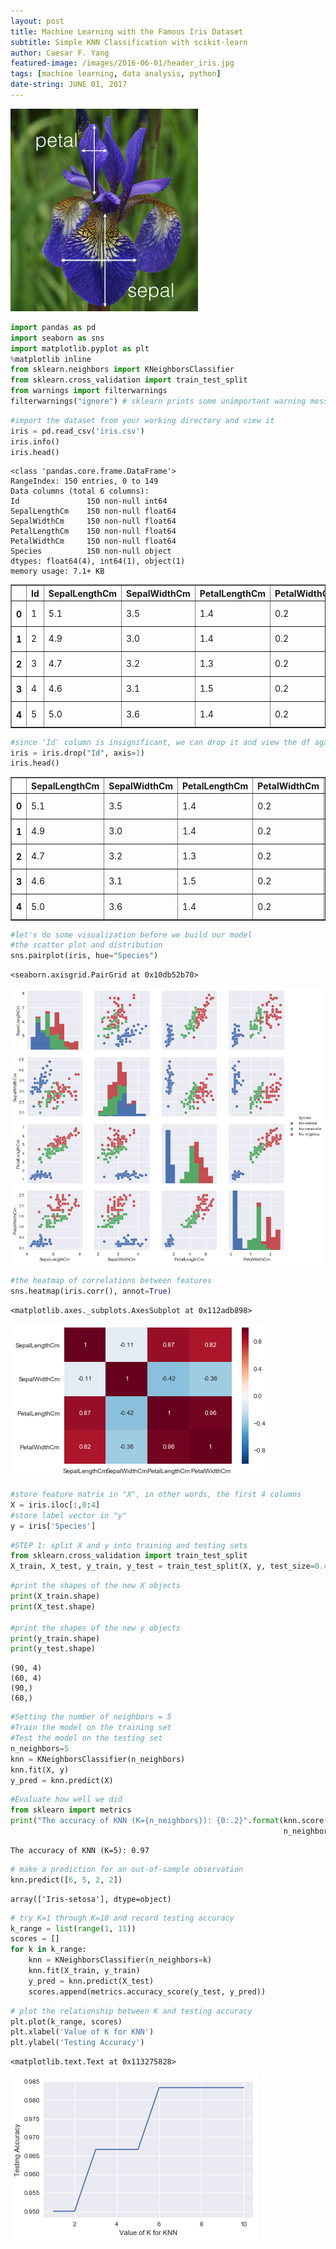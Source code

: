 ```yaml
---
layout: post
title: Machine Learning with the Famous Iris Dataset
subtitle: Simple KNN Classification with scikit-learn
author: Caesar F. Yang
featured-image: /images/2016-06-01/header_iris.jpg
tags: [machine learning, data analysis, python]
date-string: JUNE 01, 2017
---
```


![png](/images/2017-06-01/03_iris.png)


```python
import pandas as pd
import seaborn as sns
import matplotlib.pyplot as plt
%matplotlib inline
from sklearn.neighbors import KNeighborsClassifier
from sklearn.cross_validation import train_test_split
from warnings import filterwarnings
filterwarnings("ignore") # sklearn prints some unimportant warning messages
```


```python
#import the dataset from your working directory and view it
iris = pd.read_csv('iris.csv')
iris.info()
iris.head()
```

    <class 'pandas.core.frame.DataFrame'>
    RangeIndex: 150 entries, 0 to 149
    Data columns (total 6 columns):
    Id               150 non-null int64
    SepalLengthCm    150 non-null float64
    SepalWidthCm     150 non-null float64
    PetalLengthCm    150 non-null float64
    PetalWidthCm     150 non-null float64
    Species          150 non-null object
    dtypes: float64(4), int64(1), object(1)
    memory usage: 7.1+ KB





<div>
<table border="1" class="dataframe">
  <thead>
    <tr style="text-align: right;">
      <th></th>
      <th>Id</th>
      <th>SepalLengthCm</th>
      <th>SepalWidthCm</th>
      <th>PetalLengthCm</th>
      <th>PetalWidthCm</th>
      <th>Species</th>
    </tr>
  </thead>
  <tbody>
    <tr>
      <th>0</th>
      <td>1</td>
      <td>5.1</td>
      <td>3.5</td>
      <td>1.4</td>
      <td>0.2</td>
      <td>Iris-setosa</td>
    </tr>
    <tr>
      <th>1</th>
      <td>2</td>
      <td>4.9</td>
      <td>3.0</td>
      <td>1.4</td>
      <td>0.2</td>
      <td>Iris-setosa</td>
    </tr>
    <tr>
      <th>2</th>
      <td>3</td>
      <td>4.7</td>
      <td>3.2</td>
      <td>1.3</td>
      <td>0.2</td>
      <td>Iris-setosa</td>
    </tr>
    <tr>
      <th>3</th>
      <td>4</td>
      <td>4.6</td>
      <td>3.1</td>
      <td>1.5</td>
      <td>0.2</td>
      <td>Iris-setosa</td>
    </tr>
    <tr>
      <th>4</th>
      <td>5</td>
      <td>5.0</td>
      <td>3.6</td>
      <td>1.4</td>
      <td>0.2</td>
      <td>Iris-setosa</td>
    </tr>
  </tbody>
</table>
</div>




```python
#since 'Id' column is insignificant, we can drop it and view the df again
iris = iris.drop("Id", axis=1) 
iris.head()
```




<div>
<table border="1" class="dataframe">
  <thead>
    <tr style="text-align: right;">
      <th></th>
      <th>SepalLengthCm</th>
      <th>SepalWidthCm</th>
      <th>PetalLengthCm</th>
      <th>PetalWidthCm</th>
      <th>Species</th>
    </tr>
  </thead>
  <tbody>
    <tr>
      <th>0</th>
      <td>5.1</td>
      <td>3.5</td>
      <td>1.4</td>
      <td>0.2</td>
      <td>Iris-setosa</td>
    </tr>
    <tr>
      <th>1</th>
      <td>4.9</td>
      <td>3.0</td>
      <td>1.4</td>
      <td>0.2</td>
      <td>Iris-setosa</td>
    </tr>
    <tr>
      <th>2</th>
      <td>4.7</td>
      <td>3.2</td>
      <td>1.3</td>
      <td>0.2</td>
      <td>Iris-setosa</td>
    </tr>
    <tr>
      <th>3</th>
      <td>4.6</td>
      <td>3.1</td>
      <td>1.5</td>
      <td>0.2</td>
      <td>Iris-setosa</td>
    </tr>
    <tr>
      <th>4</th>
      <td>5.0</td>
      <td>3.6</td>
      <td>1.4</td>
      <td>0.2</td>
      <td>Iris-setosa</td>
    </tr>
  </tbody>
</table>
</div>




```python
#let's do some visualization before we build our model
#the scatter plot and distribution
sns.pairplot(iris, hue="Species")
```




    <seaborn.axisgrid.PairGrid at 0x10db52b70>




![png](/images/2017-06-01/output_3_1.png)



```python
#the heatmap of correlations between features
sns.heatmap(iris.corr(), annot=True)
```




    <matplotlib.axes._subplots.AxesSubplot at 0x112adb898>




![png](/images/2017-06-01/output_4_1.png)



```python
#store feature matrix in "X", in other words, the first 4 columns
X = iris.iloc[:,0:4]
#store label vector in "y"
y = iris['Species']
```


```python
#STEP 1: split X and y into training and testing sets
from sklearn.cross_validation import train_test_split
X_train, X_test, y_train, y_test = train_test_split(X, y, test_size=0.4, random_state=4)
```


```python
#print the shapes of the new X objects
print(X_train.shape)
print(X_test.shape)

#print the shapes of the new y objects
print(y_train.shape)
print(y_test.shape)
```

    (90, 4)
    (60, 4)
    (90,)
    (60,)



```python
#Setting the number of neighbors = 5
#Train the model on the training set
#Test the model on the testing set
n_neighbors=5
knn = KNeighborsClassifier(n_neighbors)
knn.fit(X, y)
y_pred = knn.predict(X)
```


```python
#Evaluate how well we did
from sklearn import metrics
print("The accuracy of KNN (K={n_neighbors}): {0:.2}".format(knn.score(X_test, y_test),
                                                             n_neighbors=n_neighbors))
```

    The accuracy of KNN (K=5): 0.97



```python
# make a prediction for an out-of-sample observation
knn.predict([6, 5, 2, 2])
```




    array(['Iris-setosa'], dtype=object)




```python
# try K=1 through K=10 and record testing accuracy
k_range = list(range(1, 11))
scores = []
for k in k_range:
    knn = KNeighborsClassifier(n_neighbors=k)
    knn.fit(X_train, y_train)
    y_pred = knn.predict(X_test)
    scores.append(metrics.accuracy_score(y_test, y_pred))
```


```python
# plot the relationship between K and testing accuracy
plt.plot(k_range, scores)
plt.xlabel('Value of K for KNN')
plt.ylabel('Testing Accuracy')
```




    <matplotlib.text.Text at 0x113275828>




![png](/images/2017-06-01/output_12_1.png)


